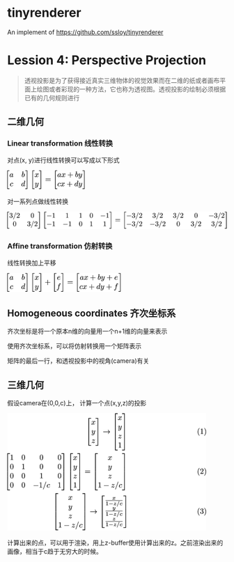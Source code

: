 # tinyrenderer
An implement of https://github.com/ssloy/tinyrenderer

# Lession 4: Perspective Projection
> 透视投影是为了获得接近真实三维物体的视觉效果而在二维的纸或者画布平面上绘图或者彩现的一种方法，它也称为透视图。透视投影的绘制必须根据已有的几何规则进行

## 二维几何
### Linear transformation 线性转换
对点(x, y)进行线性转换可以写成以下形式

![img.png](imags/img.png)

对一系列点做线性转换

![img.png](imags/img1.png)

### Affine transformation 仿射转换

线性转换加上平移

![img.png](imags/img2.png)

## Homogeneous coordinates 齐次坐标系
齐次坐标是将一个原本n维的向量用一个n+1维的向量来表示

使用齐次坐标系，可以将仿射转换用一个矩阵表示

矩阵的最后一行，和透视投影中的视角(camera)有关

## 三维几何
假设camera在(0,0,c)上， 计算一个点(x,y,z)的投影

![img.png](imags/img3.png)

计算出来的点，可以用于渲染，用上z-buffer使用计算出来的z。之前渲染出来的画像，相当于c趋于无穷大的时候。